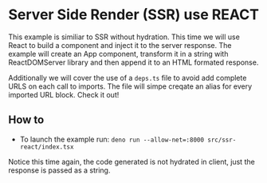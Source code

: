 # Server Side Render (SSR) use REACT
This example is similiar to SSR without hydration. This time we will use React to build a component and inject it to the server response.
The example will create an App component, transform it in a string with ReactDOMServer library and then append it to an HTML formated response.

Additionally we will cover the use of a `deps.ts` file to avoid add complete URLS on each call to imports.
The file will simpe creqate an alias for every imported URL block. Check it out!

## How to

* To launch the example run:
  `deno run --allow-net=:8000 src/ssr-react/index.tsx`

Notice this time again, the code generated is not hydrated in client, just the response is passed as a string.